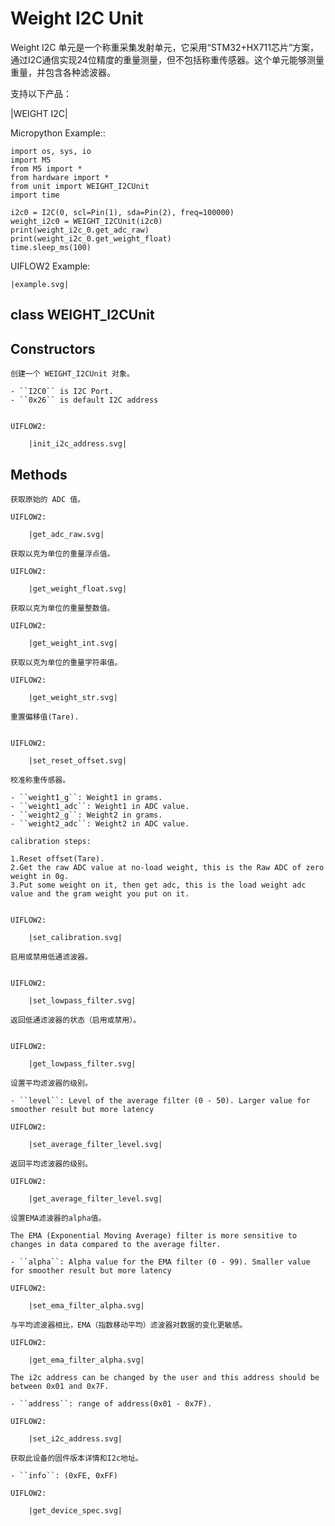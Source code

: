 # Weight I2C Unit


<!-- .. include:: ../refs/unit.weight_i2c.ref -->

Weight I2C 单元是一个称重采集发射单元，它采用“STM32+HX711芯片”方案，通过I2C通信实现24位精度的重量测量，但不包括称重传感器。这个单元能够测量重量，并包含各种滤波器。

支持以下产品：


|WEIGHT I2C|              


Micropython Example::

	import os, sys, io
	import M5
	from M5 import *
	from hardware import *
	from unit import WEIGHT_I2CUnit
	import time

	i2c0 = I2C(0, scl=Pin(1), sda=Pin(2), freq=100000)
	weight_i2c0 = WEIGHT_I2CUnit(i2c0)
	print(weight_i2c_0.get_adc_raw)
  	print(weight_i2c_0.get_weight_float)
  	time.sleep_ms(100)


UIFLOW2 Example:

	|example.svg|


<!-- .. only:: builder_html -->


## class WEIGHT_I2CUnit


## Constructors


<!-- .. class:: WEIGHT_I2CUnit(i2c0, 0x26) -->

	创建一个 WEIGHT_I2CUnit 对象。

	- ``I2C0`` is I2C Port.
	- ``0x26`` is default I2C address

 
	UIFLOW2:

		|init_i2c_address.svg|


## Methods


<!-- .. method:: WEIGHT_I2CUnit.get_adc_raw -->


	获取原始的 ADC 值。

	UIFLOW2:

		|get_adc_raw.svg|

<!-- .. method:: WEIGHT_I2CUnit.get_weight_float -->


	获取以克为单位的重量浮点值。

	UIFLOW2:

		|get_weight_float.svg|

<!-- .. method:: WEIGHT_I2CUnit.get_weight_int -->


	获取以克为单位的重量整数值。 

	UIFLOW2:

		|get_weight_int.svg|

<!-- .. method:: WEIGHT_I2CUnit.get_weight_str -->


	获取以克为单位的重量字符串值。

	UIFLOW2:

		|get_weight_str.svg|

<!-- .. method:: WEIGHT_I2CUnit.set_reset_offset() -->

	重置偏移值(Tare).


	UIFLOW2:

		|set_reset_offset.svg|

<!-- .. method:: WEIGHT_I2CUnit.set_calibration(weight1_g, weight1_adc, weight2_g, weight2_adc) -->

	
	校准称重传感器。

	- ``weight1_g``: Weight1 in grams.
	- ``weight1_adc``: Weight1 in ADC value.
	- ``weight2_g``: Weight2 in grams.
	- ``weight2_adc``: Weight2 in ADC value.

	calibration steps:

	1.Reset offset(Tare).
	2.Get the raw ADC value at no-load weight, this is the Raw ADC of zero weight in 0g.
	3.Put some weight on it, then get adc, this is the load weight adc value and the gram weight you put on it.


	UIFLOW2:

		|set_calibration.svg|

<!-- .. method:: WEIGHT_I2CUnit.set_lowpass_filter(Enable) -->

	启用或禁用低通滤波器。


	UIFLOW2:

		|set_lowpass_filter.svg|


<!-- .. method:: WEIGHT_I2CUnit.get_lowpass_filter -->

	返回低通滤波器的状态（启用或禁用）。


	UIFLOW2:

		|get_lowpass_filter.svg|

<!-- .. method:: WEIGHT_I2CUnit.set_average_filter_level(level) -->

	设置平均滤波器的级别。

	- ``level``: Level of the average filter (0 - 50). Larger value for smoother result but more latency

	UIFLOW2:

		|set_average_filter_level.svg|

<!-- .. method:: WEIGHT_I2CUnit.get_average_filter_level -->

	返回平均滤波器的级别。

	UIFLOW2:

		|get_average_filter_level.svg|

<!-- .. method:: WEIGHT_I2CUnit.set_ema_filter_alpha(alpha) -->

	设置EMA滤波器的alpha值。

	The EMA (Exponential Moving Average) filter is more sensitive to changes in data compared to the average filter.

	- ``alpha``: Alpha value for the EMA filter (0 - 99). Smaller value for smoother result but more latency

	UIFLOW2:

		|set_ema_filter_alpha.svg|

<!-- .. method:: WEIGHT_I2CUnit.get_ema_filter_alpha -->

	与平均滤波器相比，EMA（指数移动平均）滤波器对数据的变化更敏感。

	UIFLOW2:

		|get_ema_filter_alpha.svg|

<!-- .. method:: WEIGHT_I2CUnit.set_i2c_address(address) -->

	The i2c address can be changed by the user and this address should be between 0x01 and 0x7F.

	- ``address``: range of address(0x01 - 0x7F). 

	UIFLOW2:

		|set_i2c_address.svg|

<!-- .. method:: WEIGHT_I2CUnit.get_device_spec(info) -->

	获取此设备的固件版本详情和I2c地址。

	- ``info``: (0xFE, 0xFF)

	UIFLOW2:

		|get_device_spec.svg|